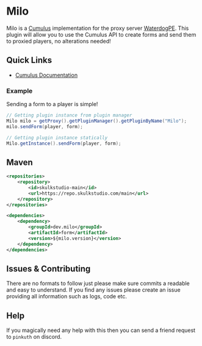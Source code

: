 # Milo
Milo is a [Cumulus](https://github.com/GeyserMC/Cumulus) implementation for the proxy server [WaterdogPE](https://waterdog.dev/).
This plugin will allow you to use the Cumulus API to create forms and send them to proxied players, no alterations needed!

## Quick Links

- [Cumulus Documentation](https://github.com/GeyserMC/Cumulus/wiki)

### Example
Sending a form to a player is simple!
```java
// Getting plugin instance from plugin manager
Milo milo = getProxy().getPluginManager().getPluginByName("Milo");
milo.sendForm(player, form);

// Getting plugin instance statically
Milo.getInstance().sendForm(player, form);
```

## Maven
```xml
<repositories>
    <repository>
        <id>skulkstudio-main</id>
        <url>https://repo.skulkstudio.com/main</url>
    </repository>
</repositories>

<dependencies>
    <dependency>
        <groupId>dev.milo</groupId>
        <artifactId>form</artifactId>
        <version>${milo.version}</version>
    </dependency>
</dependencies>
```

## Issues & Contributing
There are no formats to follow just please make sure commits a readable and easy to understand.
If you find any issues please create an issue providing all information such as logs, code etc.

## Help
If you magically need any help with this then you can send a friend request to `pinkuth` on discord.